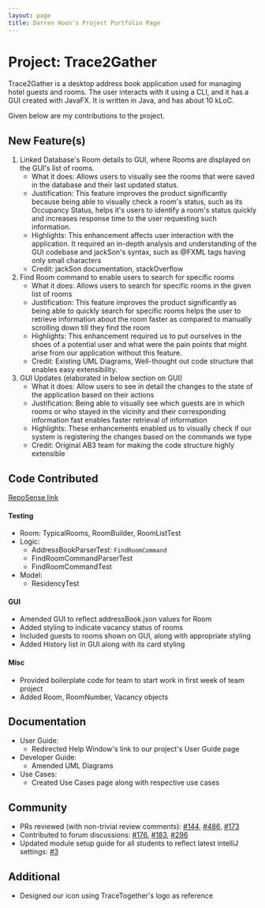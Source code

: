 ```yaml
---
layout: page
title: Darren Hoon's Project Portfolio Page
---
```


# Project: Trace2Gather

Trace2Gather is a desktop address book application used for managing hotel guests and rooms. The user interacts with it using a CLI, and it has a GUI created with JavaFX. It is written in Java, and has about 10 kLoC.

Given below are my contributions to the project.

## New Feature(s)
  1. Linked Database's Room details to GUI, where Rooms are displayed on the GUI's list of rooms.
        * What it does: Allows users to visually see the rooms that were saved in the database and their last updated status.
        * Justification: This feature improves the product significantly because being able to visually check a room's status, such as its Occupancy Status, helps it's users to identify a room's status quickly and increases response time to the user requesting such information.
        * Highlights: This enhancement affects user interaction with the application. It required an in-depth analysis and understanding of the GUI codebase and jackSon's syntax, such as @FXML tags having only small characters
        * Credit: jackSon documentation, stackOverflow
  2. Find Room command to enable users to search for specific rooms
        * What it does: Allows users to search for specific rooms in the given list of rooms
        * Justification: This feature improves the product significantly as being able to quickly search for specific rooms helps the user to retrieve information about the room faster as compared to manually scrolling down till they find the room
        * Highlights: This enhancement required us to put ourselves in the shoes of a potential user and what were the pain points that might arise from our application without this feature.
        * Credit: Existing UML Diagrams, Well-thought out code structure that enables easy extensibility.
  3. GUI Updates (elaborated in below section on GUI)
        * What it does: Allow users to see in detail the changes to the state of the application based on their actions
        * Justification: Being able to visually see which guests are in which rooms or who stayed in the vicinity and their corresponding information fast enables faster retrieval of information
        * Highlights: These enhancements enabled us to visually check if our system is registering the changes based on the commands we type
        * Credit: Original AB3 team for making the code structure highly extensible

## Code Contributed
[RepoSense link](https://nus-cs2103-ay2122s1.github.io/tp-dashboard/?search=t13-3&sort=groupTitle&sortWithin=title&since=2021-09-17&timeframe=commit&mergegroup=&groupSelect=groupByRepos&breakdown=false&tabOpen=true&tabType=authorship&tabAuthor=darrenhoon&tabRepo=AY2122S1-CS2103T-T13-3%2Ftp%5Bmaster%5D&authorshipIsMergeGroup=false&authorshipFileTypes=docs~functional-code~test-code&authorshipIsBinaryFileTypeChecked=false)

#### Testing
* Room: TypicalRooms, RoomBuilder, RoomListTest
* Logic:
    * AddressBookParserTest: `FindRoomCommand`
    * FindRoomCommandParserTest
    * FindRoomCommandTest
* Model:
    * ResidencyTest


#### GUI
* Amended GUI to reflect addressBook.json values for Room
* Added styling to indicate vacancy status of rooms
* Included guests to rooms shown on GUI, along with appropriate styling
* Added History list in GUI along with its card styling

#### Misc
* Provided boilerplate code for team to start work in first week of team project
* Added Room, RoomNumber, Vacancy objects


## Documentation
* User Guide:
  * Redirected Help Window's link to our project's User Guide page
* Developer Guide:
    * Amended UML Diagrams
* Use Cases:
    * Created Use Cases page along with respective use cases

## Community
* PRs reviewed (with non-trivial review comments): [\#144](https://github.com/nus-cs2103-AY2122S1/ip/pull/144), [\#486](https://github.com/nus-cs2103-AY2122S1/ip/pull/486), [\#173](https://github.com/nus-cs2103-AY2122S1/ip/pull/173)
* Contributed to forum discussions: [\#176](https://github.com/nus-cs2103-AY2122S1/forum/issues/176), [\#183](https://github.com/nus-cs2103-AY2122S1/forum/issues/183), [\#296](https://github.com/nus-cs2103-AY2122S1/forum/issues/296)
* Updated module setup guide for all students to reflect latest intelliJ settings: [\#3](https://github.com/se-edu/guides/pull/3)

## Additional
* Designed our icon using TraceTogether's logo as reference
